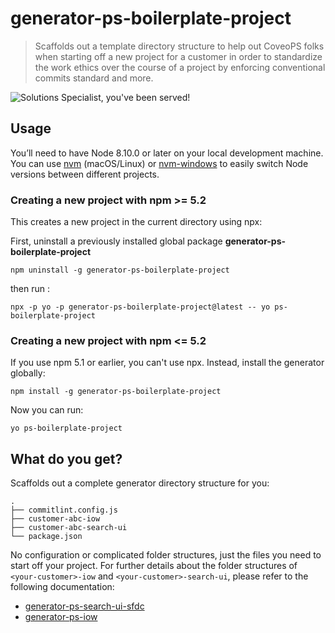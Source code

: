 # generator-ps-boilerplate-project

> Scaffolds out a template directory structure to help out CoveoPS folks when starting off a new project for a customer in order to standardize the work ethics over the course of a project by enforcing conventional commits standard and more. 

![Solutions Specialist, you've been served!](https://i.imgflip.com/1jaox9.jpg)

## Usage

You’ll need to have Node 8.10.0 or later on your local development machine. You can use [nvm](https://github.com/creationix/nvm#installation) (macOS/Linux) or [nvm-windows](https://github.com/coreybutler/nvm-windows#node-version-manager-nvm-for-windows) to easily switch Node versions between different projects.

### Creating a new project with npm >= 5.2

This creates a new project in the current directory using npx:

First, uninstall a previously installed global package **generator-ps-boilerplate-project**

    npm uninstall -g generator-ps-boilerplate-project

then run :

    npx -p yo -p generator-ps-boilerplate-project@latest -- yo ps-boilerplate-project

### Creating a new project with npm <= 5.2

If you use npm 5.1 or earlier, you can't use npx. Instead, install the generator globally:

    npm install -g generator-ps-boilerplate-project

Now you can run:

    yo ps-boilerplate-project

## What do you get?

Scaffolds out a complete generator directory structure for you:

```
.
├── commitlint.config.js
├── customer-abc-iow
├── customer-abc-search-ui
└── package.json
```

No configuration or complicated folder structures, just the files you need to start off your project. For further details about the folder structures of `<your-customer>-iow` and `<your-customer>-search-ui`, please refer to the following documentation: 

* [generator-ps-search-ui-sfdc](https://github.com/jfallaire/generator-ps-search-ui-sfdc#readme)
* [generator-ps-iow](https://github.com/jfallaire/generator-ps-iow#readme)
